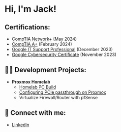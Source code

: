 <h1>Hi, I'm Jack! </h1>

<h2>Certifications:</h2>

  - [CompTIA Network+](https://i.imgur.com/pikaMvV.png) (May 2024)
  - [CompTIA A+](https://i.imgur.com/npvkKmV.png) (February 2024) 
  - [Google IT Support Professional](https://i.imgur.com/GSDwZIM.png) (December 2023)
  - [Google Cybersecurity Certificate](https://i.imgur.com/z4Vrobd.png) (November 2023)

<h2>👨‍💻 Development Projects:</h2>

- <b>Proxmox Homelab </b>
  - [Homelab PC Build](https://github.com/JRiddle-tech/Homelab-Build/tree/main)
  - [Configuring PCIe passthrough on Proxmox](https://github.com/JRiddle-tech/ProxmoxHomeLab/tree/main)
  - Virtualize Firewall/Router with pfSense

<h2> 🤳 Connect with me:</h2>

  - [LinkedIn](www.linkedin.com/in/jack-riddle-tech)

<!--
Here are some ideas to get you started:

- 🔭 I’m currently working on ...
- 🌱 I’m currently learning ...
- 👯 I’m looking to collaborate on ...
- 🤔 I’m looking for help with ...
- 💬 Ask me about ...
- 📫 How to reach me: ...
- 😄 Pronouns: ...
- ⚡ Fun fact: ...
-->
